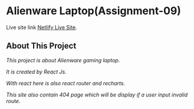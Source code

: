 # Alienware Laptop(Assignment-09)

Live site link [Netlify Live Site](https://github.com/facebook/create-react-app).

## About This Project

<!-- Markup : -->
*This project is about Alienware gaming laptop.*

*It is created by React Js.*

*With react here is also react router and recharts.*

*This site also contain 404 page which will be display if a user input invalid route.*










